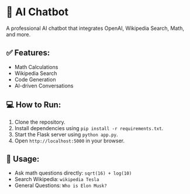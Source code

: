 
# 🚀 AI Chatbot  
A professional AI chatbot that integrates OpenAI, Wikipedia Search, Math, and more.

## ✅ Features:
- Math Calculations  
- Wikipedia Search  
- Code Generation  
- AI-driven Conversations  

## 💻 How to Run:
1. Clone the repository.  
2. Install dependencies using `pip install -r requirements.txt`.  
3. Start the Flask server using `python app.py`.  
4. Open `http://localhost:5000` in your browser.  

## 🎯 Usage:
- Ask math questions directly: `sqrt(16) + log(10)`  
- Search Wikipedia: `wikipedia Tesla`  
- General Questions: `Who is Elon Musk?`  
